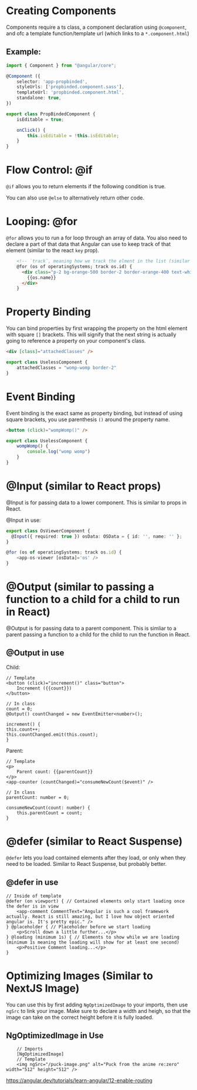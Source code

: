 # Creating Components

Components require a ts class, a component declaration using `@component`, and ofc a template function/template url (which links to a `*.component.html`)

## Example:

```ts
import { Component } from "@angular/core";

@Component ({
    selector: 'app-propbinded',
    styleUrls: ['propbinded.component.sass'],
    templateUrl: 'propbinded.component.html',
    standalone: true,
})

export class PropBindedComponent {
    isEditable = true;

    onClick() {
        this.isEditable = !this.isEditable;
    }
}
```

# Flow Control: @if

`@if` allows you to return elements if the following condition is true.

You can also use `@else` to alternatively return other code.

# Looping: @for

`@for` allows you to run a for loop through an array of data. You also need to declare a part of that data that Angular can use to keep track of that element (similar to the react `key` prop).

```html
    <!-- `track`, meaning how we track the elment in the list (similar to react key) -->
    @for (os of operatingSystems; track os.id) {
      <div class="p-2 bg-orange-500 border-2 border-orange-400 text-white">
        {{os.name}}
      </div>
    }
```

# Property Binding

You can bind properties by first wrapping the property on the html element with square `[]` brackets. This will signify that the next string is actually going to reference a property on your component's class.

```html
<div [class]="attachedClasses" />
```
```ts
export class UselessComponent {
    attachedClasses = "womp-womp border-2"
}
```

# Event Binding

Event binding is the exact same as property binding, but instead of using square brackets, you use parenthesis `()` around the property name.

```html
<button (click)="wompWomp()" />
```
```ts
export class UselessComponent {
    wompWomp() {
        console.log("womp womp")
    }
}
```

# @Input (similar to React props)

@Input is for passing data to a lower component. This is similar to props in React.

@Input in use:
```ts
export class OsViewerComponent {
  @Input({ required: true }) osData: OSData = { id: '', name: '' };
}
```

```ts
@for (os of operatingSystems; track os.id) {
    <app-os-viewer [osData]='os' />
}
```

# @Output (similar to passing a function to a child for a child to run in React)

@Output is for passing data to a parent component. This is simliar to a parent passing a function to a child for the child to run the function in React.

## @Output in use
Child:
```tsx
// Template
<button (click)="increment()" class="button">
    Increment ({{count}})
</button>

// In class
count = 0;
@Output() countChanged = new EventEmitter<number>();

increment() {
this.count++;
this.countChanged.emit(this.count);
}
```
Parent:
```tsx
// Template
<p>
    Parent count: {{parentCount}}
</p>
<app-counter (countChanged)="consumeNewCount($event)" />

// In class
parentCount: number = 0;

consumeNewCount(count: number) {
    this.parentCount = count;
}
```

# @defer (similar to React Suspense)

`@defer` lets you load contained elements after they load, or only when they need to be loaded. Similar to React Suspense, but probably better.

## @defer in use
```tsx
// Inside of template
@defer (on viewport) { // Contained elements only start loading once the defer is in view
    <app-comment CommentText="Angular is such a cool framework actually. React is still amazing, but I love how object oriented angular is. It's pretty epic." />
} @placeholder { // Placeholder before we start loading
    <p>Scroll down a little further...</p>
} @loading (minimum 1s) { // Elements to show while we are loading (minimum 1s meaning the loading will show for at least one second)
    <p>Positive Comment loading...</p>
}
```

# Optimizing Images (Similar to NextJS Image)

You can use this by first adding `NgOptimizedImage` to your imports, then use `ngSrc` to link your image. Make sure to declare a width and heigh, so that the image can take on the correct height before it is fully loaded.

## NgOptimizedImage in Use

```tsx
    // Imports
    [NgOptimizedImage]
    // Template
    <img ngSrc="/puck-image.png" alt="Puck from the anime re:zero" width="512" height="512" />
```

https://angular.dev/tutorials/learn-angular/12-enable-routing